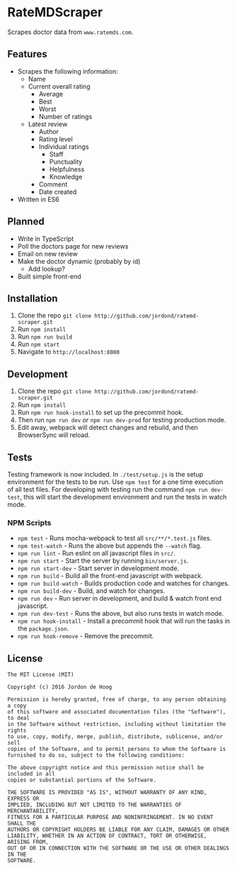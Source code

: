 # RateMDScraper

Scrapes doctor data from `www.ratemds.com`.

## Features

- Scrapes the following information:
  - Name
  - Current overall rating
    - Average
    - Best
    - Worst
    - Number of ratings
  - Latest review
    - Author
    - Rating level
    - Individual ratings
      - Staff
      - Punctuality
      - Helpfulness
      - Knowledge
    - Comment
    - Date created
- Written in ES6

## Planned

- Write in TypeScript
- Poll the doctors page for new reviews
- Email on new review
- Make the doctor dynamic (probably by id)
  - Add lookup?
- Built simple front-end

## Installation

1. Clone the repo `git clone http://github.com/jordond/ratemd-scraper.git`
1. Run `npm install`
1. Run `npm run build`
1. Run `npm start`
1. Navigate to `http://localhost:8080`

## Development

1. Clone the repo `git clone http://github.com/jordond/ratemd-scraper.git`
1. Run `npm install`
1. Run `npm run hook-install` to set up the precommit hook.
1. Then run `npm run dev` *or* `npm run dev-prod` for testing production mode.
1. Edit away, webpack will detect changes and rebuild, and then BrowserSync will reload.

## Tests

Testing framework is now included. In `./test/setup.js` is the setup environment for the tests to be run.  Use `npm test` for a one time execution of all test files.  For developing with testing run the command `npm run dev-test`, this will start the development environment and run the tests in watch mode.

### NPM Scripts

- `npm test`             - Runs mocha-webpack to test all `src/**/*.test.js` files.
- `npm test-watch`       - Runs the above but appends the `--watch` flag.
- `npm run lint`         - Run eslint on all javascript files in `src/`.
- `npm run start`        - Start the server by running `bin/server.js`.
- `npm run start-dev`    - Start server in development mode.
- `npm run build`        - Build all the front-end javascript with webpack.
- `npm run build-watch`  - Builds production code and watches for changes.
- `npm run build-dev`    - Build, and watch for changes.
- `npm run dev`          - Run server in development, and build & watch front end javascript.
- `npm run dev-test`     - Runs the above, but also runs tests in watch mode.
- `npm run hook-install` - Install a precommit hook that will run the tasks in the `package.json`.
- `npm run hook-remove`  - Remove the precommit.

## License

```text
The MIT License (MIT)

Copyright (c) 2016 Jordon de Hoog

Permission is hereby granted, free of charge, to any person obtaining a copy
of this software and associated documentation files (the "Software"), to deal
in the Software without restriction, including without limitation the rights
to use, copy, modify, merge, publish, distribute, sublicense, and/or sell
copies of the Software, and to permit persons to whom the Software is
furnished to do so, subject to the following conditions:

The above copyright notice and this permission notice shall be included in all
copies or substantial portions of the Software.

THE SOFTWARE IS PROVIDED "AS IS", WITHOUT WARRANTY OF ANY KIND, EXPRESS OR
IMPLIED, INCLUDING BUT NOT LIMITED TO THE WARRANTIES OF MERCHANTABILITY,
FITNESS FOR A PARTICULAR PURPOSE AND NONINFRINGEMENT. IN NO EVENT SHALL THE
AUTHORS OR COPYRIGHT HOLDERS BE LIABLE FOR ANY CLAIM, DAMAGES OR OTHER
LIABILITY, WHETHER IN AN ACTION OF CONTRACT, TORT OR OTHERWISE, ARISING FROM,
OUT OF OR IN CONNECTION WITH THE SOFTWARE OR THE USE OR OTHER DEALINGS IN THE
SOFTWARE.
```
